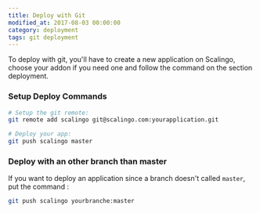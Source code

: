 ```yaml
---
title: Deploy with Git
modified_at: 2017-08-03 00:00:00
category: deployment
tags: git deployment
---
```


To deploy with git, you'll have to create a new application on Scalingo, choose your addon if you need one and follow the command on the section deployment. 

### Setup Deploy Commands

```bash
# Setup the git remote:
git remote add scalingo git@scalingo.com:yourapplication.git

# Deploy your app:
git push scalingo master
```

### Deploy with an other branch than master

If you want to deploy an application since a branch doesn't called `master`, put the command :

```bash
git push scalingo yourbranche:master
```

